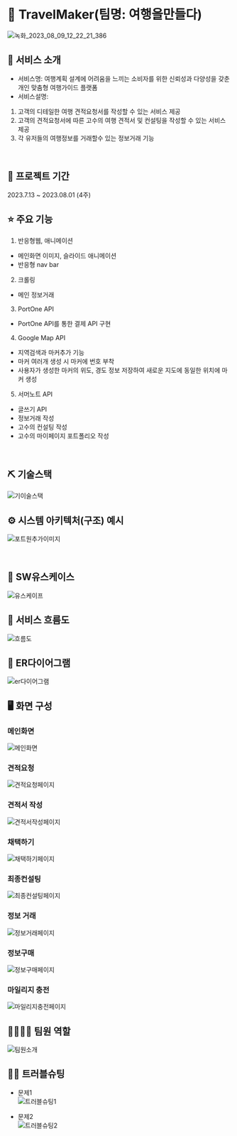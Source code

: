 # 📎 TravelMaker(팀명: 여행을만들다)
![녹화_2023_08_09_12_22_21_386](https://github.com/2023-SMHRD-SW-DataDesign-1/TravelMaker/assets/134501995/3bc99bf8-54a3-442f-aa98-ea4cb3212d59)





## 👀 서비스 소개
* 서비스명:  여행계획 설계에 어려움을 느끼는 소비자를 위한 신뢰성과 다양성을 갖춘 개인 맞춤형 여행가이드 플랫폼
* 서비스설명:
1. 고객의 디테일한 여행 견적요청서를 작성할 수 있는 서비스 제공
2. 고객의 견적요청서에 따른 고수의 여행 견적서 및 컨설팅을 작성할 수 있는 서비스 제공
3. 각 유저들의 여행정보를 거래할수 있는 정보거래 기능
<br>

## 📅 프로젝트 기간
2023.7.13 ~ 2023.08.01 (4주)
<br>

## ⭐ 주요 기능
1. 반응형웹, 애니메이션
- 메인화면 이미지, 슬라이드 애니메이션
- 반응형 nav bar 
2. 크롤링
- 메인 정보거래
3. PortOne API
- PortOne API를 통한 결제 API 구현
4. Google Map API
- 지역검색과 마커추가 기능
- 마커 여러개 생성 시 마커에 번호 부착
- 사용자가 생성한 마커의 위도, 경도 정보 저장하여 새로운 지도에 동일한 위치에 마커 생성
5. 서머노트 API
- 글쓰기 API
- 정보거래 작성 
- 고수의 컨설팅 작성
- 고수의 마이페이지 포트폴리오 작성
<br>

## ⛏ 기술스택
![기이술스택](https://github.com/2023-SMHRD-SW-DataDesign-1/TravelMaker/assets/134493617/cea0f2b0-9364-464f-a5f0-e26b97b0a7b3)
<br>

## ⚙ 시스템 아키텍처(구조) 예시 
![포트원추가이미지](https://github.com/2023-SMHRD-SW-DataDesign-1/TravelMaker/assets/134526924/7f0c4c51-09fd-40e5-baad-a7d795625c07)

<br>

## 📌 SW유스케이스
![유스케이프](https://github.com/2023-SMHRD-SW-DataDesign-1/TravelMaker/assets/134493617/12bb539e-5e3e-4f96-9a49-4cc99b95e45a)
<br>

## 📌 서비스 흐름도
![흐름도](https://github.com/2023-SMHRD-SW-DataDesign-1/TravelMaker/assets/134526924/a1e1b174-ed85-4d43-971a-aac3718bbefe)
<br>

## 📌 ER다이어그램
![er다이어그램](https://github.com/2023-SMHRD-SW-DataDesign-1/TravelMaker/assets/134501995/e3be3161-51fb-4e23-8a38-839511b6a948)
<br>

## 🖥 화면 구성

### 메인화면
![메인화면](https://github.com/2023-SMHRD-SW-DataDesign-1/TravelMaker/assets/134493617/f73bb436-ca06-457d-b728-ad3673d5f0fe)
<br>

### 견적요청
![견적요청페이지](https://github.com/2023-SMHRD-SW-DataDesign-1/TravelMaker/assets/134493617/e32569b9-bbbd-4d32-a128-894df3272a60)
<br>

### 견적서 작성
![견적서작성페이지](https://github.com/2023-SMHRD-SW-DataDesign-1/TravelMaker/assets/134493617/43cda7f9-db36-4514-816b-315a9a8d9c1b)
<br>

### 채택하기
![채택하기페이지](https://github.com/2023-SMHRD-SW-DataDesign-1/TravelMaker/assets/134493617/d4cf4465-18f8-47c8-b1d7-084e1cd6d5ac)
<br>

### 최종컨설팅
![최종컨설팅페이지](https://github.com/2023-SMHRD-SW-DataDesign-1/TravelMaker/assets/134493617/cd0f9628-bfcf-4256-8b02-547d7e0f3104)
<br>

### 정보 거래
![정보거래페이지](https://github.com/2023-SMHRD-SW-DataDesign-1/TravelMaker/assets/134493617/69ce4279-e304-455e-a164-b03f41afed20)
<br>

### 정보구매
![정보구매페이지](https://github.com/2023-SMHRD-SW-DataDesign-1/TravelMaker/assets/134493617/a514d768-61ef-4107-9632-c806f17c44dd)
<br>

### 마일리지 충전
![마일리지충전페이지](https://github.com/2023-SMHRD-SW-DataDesign-1/TravelMaker/assets/134493617/c2e50206-dd8e-4da8-aa8a-84d325940343)
<br>

## 👨‍👩‍👦‍👦 팀원 역할
![팀원소개](https://github.com/2023-SMHRD-SW-DataDesign-1/TravelMaker/assets/134493617/d24cb6d1-fb62-4958-9a32-881e31bfdd93)
<br>


## 🤾‍♂️ 트러블슈팅
* 문제1<br>
![트러블슈팅1](https://github.com/2023-SMHRD-SW-DataDesign-1/TravelMaker/assets/134493617/84f69ccf-fe2a-45e9-8db7-b8c5134763d3)
 
* 문제2<br>
![트러블슈팅2](https://github.com/2023-SMHRD-SW-DataDesign-1/TravelMaker/assets/134493617/fb6e7e2d-0c6b-4ab0-8b45-c1580bb63271)

